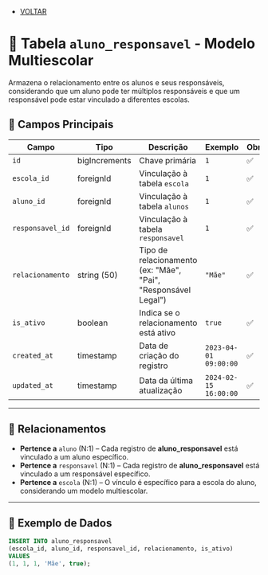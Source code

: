 - [VOLTAR](../projeto.md)  
# 📅 Tabela `aluno_responsavel` - Modelo Multiescolar

Armazena o relacionamento entre os alunos e seus responsáveis, considerando que um aluno pode ter múltiplos responsáveis e que um responsável pode estar vinculado a diferentes escolas.

## 📌 Campos Principais

| Campo               | Tipo         | Descrição                                      | Exemplo                           | Obrigatório? |
|---------------------|--------------|------------------------------------------------|-----------------------------------|--------------|
| `id`                | bigIncrements | Chave primária                                | `1`                               | ✅           |
| `escola_id`         | foreignId     | Vinculação à tabela `escola`                   | `1`                               | ✅           |
| `aluno_id`          | foreignId     | Vinculação à tabela `alunos`                   | `1`                               | ✅           |
| `responsavel_id`    | foreignId     | Vinculação à tabela `responsavel`              | `1`                               | ✅           |
| `relacionamento`    | string (50)   | Tipo de relacionamento (ex: "Mãe", "Pai", "Responsável Legal") | `"Mãe"`                   | ✅           |
| `is_ativo`          | boolean       | Indica se o relacionamento está ativo          | `true`                            | ✅           |
| `created_at`        | timestamp     | Data de criação do registro                    | `2023-04-01 09:00:00`             | ✅           |
| `updated_at`        | timestamp     | Data da última atualização                     | `2024-02-15 16:00:00`             | ✅           |

---

## 🔗 Relacionamentos

- **Pertence a** `aluno` (N:1) – Cada registro de **aluno_responsavel** está vinculado a um aluno específico.
- **Pertence a** `responsavel` (N:1) – Cada registro de **aluno_responsavel** está vinculado a um responsável específico.
- **Pertence a** `escola` (N:1) – O vínculo é específico para a escola do aluno, considerando um modelo multiescolar.

---

## 📝 Exemplo de Dados

```sql
INSERT INTO aluno_responsavel 
(escola_id, aluno_id, responsavel_id, relacionamento, is_ativo) 
VALUES 
(1, 1, 1, 'Mãe', true);
